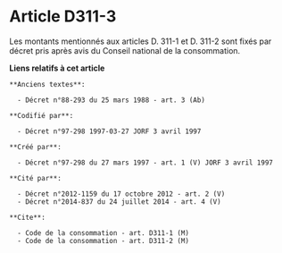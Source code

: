 # Article D311-3

Les montants mentionnés aux articles D. 311-1 et D. 311-2 sont fixés par décret pris après avis du Conseil national de la
consommation.

**Liens relatifs à cet article**

	**Anciens textes**:

	  - Décret n°88-293 du 25 mars 1988 - art. 3 (Ab)

	**Codifié par**:

	  - Décret n°97-298 1997-03-27 JORF 3 avril 1997

	**Créé par**:

	  - Décret n°97-298 du 27 mars 1997 - art. 1 (V) JORF 3 avril 1997

	**Cité par**:

	  - Décret n°2012-1159 du 17 octobre 2012 - art. 2 (V)
	  - Décret n°2014-837 du 24 juillet 2014 - art. 4 (V)

	**Cite**:

	  - Code de la consommation - art. D311-1 (M)
	  - Code de la consommation - art. D311-2 (M)
